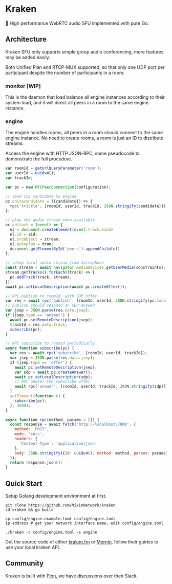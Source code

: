 # Kraken

🐙 High performance WebRTC audio SFU implemented with pure Go.

## Architecture

Kraken SFU only supports simple group audio conferencing, more features may be added easily.

Both Unified Plan and RTCP-MUX supported, so that only one UDP port per participant despite the number of participants in a room.

### monitor [WIP]

This is the daemon that load balance all engine instances according to their system load, and it will direct all peers in a room to the same engine instance.

### engine

The engine handles rooms, all peers in a room should connect to the same engine instance. No need to create rooms, a room is just an ID to distribute streams.

Access the engine with HTTP JSON-RPC, some pseudocode to demonstrate the full procedure.

```javascript
var roomId = getUrlQueryParameter('room');
var userId = uuidv4();
var trackId;

var pc = new RTCPeerConnection(configuration);

// send ICE candidate to engine
pc.onicecandidate = ({candidate}) => {
  rpc('trickle', [roomId, userId, trackId, JSON.stringify(candidate)]);
};

// play the audio stream when available
pc.ontrack = (event) => {
  el = document.createElement(event.track.kind)
  el.id = aid;
  el.srcObject = stream;
  el.autoplay = true;
  document.getElementById('peers').appendChild(el)
};

// setup local audio stream from microphone
const stream = await navigator.mediaDevices.getUserMedia(constraints);
stream.getTracks().forEach((track) => {
  pc.addTrack(track, stream);
});
await pc.setLocalDescription(await pc.createOffer());

// RPC publish to roomId, with SDP offer
var res = await rpc('publish', [roomId, userId, JSON.stringify(pc.localDescription)]);
// publish should respond an SDP answer
var jsep = JSON.parse(res.data.jsep);
if (jsep.type == 'answer') {
  await pc.setRemoteDescription(jsep);
  trackId = res.data.track;
  subscribe(pc);
}

// RPC subscribe to roomId periodically
async function subscribe(pc) {
  var res = await rpc('subscribe', [roomId, userId, trackId]);
  var jsep = JSON.parse(res.data.jsep);
  if (jsep.type == 'offer') {
    await pc.setRemoteDescription(jsep);
    var sdp = await pc.createAnswer();
    await pc.setLocalDescription(sdp);
    // RPC anwser the subscribe offer
    await rpc('answer', [roomId, userId, trackId, JSON.stringify(sdp)]);
  }
  setTimeout(function () {
    subscribe(pc);
  }, 3000);
}

async function rpc(method, params = []) {
  const response = await fetch('http://localhost:7000', {
    method: 'POST',
    mode: 'cors',
    headers: {
      'Content-Type': 'application/json'
    },
    body: JSON.stringify({id: uuidv4(), method: method, params: params})
  });
  return response.json();
}
```

## Quick Start

Setup Golang development environment at first.

```
git clone https://github.com/MixinNetwork/kraken
cd kraken && go build

cp config/engine.example.toml config/engine.toml
ip address # get your network interface name, edit config/engine.toml

./kraken -c config/engine.toml -s engine
```

Get the source code of either [kraken.fm](https://github.com/MixinNetwork/kraken.fm) or [Mornin](https://github.com/fox-one/mornin.fm), follow their guides to use your local kraken API.

## Community

Kraken is built with [Pion](https://github.com/pion/webrtc), we have discussions over their Slack.
